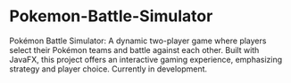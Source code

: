 # Pokemon-Battle-Simulator
Pokémon Battle Simulator: A dynamic two-player game where players select their Pokémon teams and battle against each other. Built with JavaFX, this project offers an interactive gaming experience, emphasizing strategy and player choice. Currently in development.

